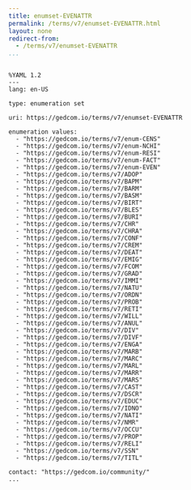 ```yaml
---
title: enumset-EVENATTR
permalink: /terms/v7/enumset-EVENATTR.html
layout: none
redirect-from:
  - /terms/v7/enumset-EVENATTR
...
```


```

%YAML 1.2
---
lang: en-US

type: enumeration set

uri: https://gedcom.io/terms/v7/enumset-EVENATTR

enumeration values:
  - "https://gedcom.io/terms/v7/enum-CENS"
  - "https://gedcom.io/terms/v7/enum-NCHI"
  - "https://gedcom.io/terms/v7/enum-RESI"
  - "https://gedcom.io/terms/v7/enum-FACT"
  - "https://gedcom.io/terms/v7/enum-EVEN"
  - "https://gedcom.io/terms/v7/ADOP"
  - "https://gedcom.io/terms/v7/BAPM"
  - "https://gedcom.io/terms/v7/BARM"
  - "https://gedcom.io/terms/v7/BASM"
  - "https://gedcom.io/terms/v7/BIRT"
  - "https://gedcom.io/terms/v7/BLES"
  - "https://gedcom.io/terms/v7/BURI"
  - "https://gedcom.io/terms/v7/CHR"
  - "https://gedcom.io/terms/v7/CHRA"
  - "https://gedcom.io/terms/v7/CONF"
  - "https://gedcom.io/terms/v7/CREM"
  - "https://gedcom.io/terms/v7/DEAT"
  - "https://gedcom.io/terms/v7/EMIG"
  - "https://gedcom.io/terms/v7/FCOM"
  - "https://gedcom.io/terms/v7/GRAD"
  - "https://gedcom.io/terms/v7/IMMI"
  - "https://gedcom.io/terms/v7/NATU"
  - "https://gedcom.io/terms/v7/ORDN"
  - "https://gedcom.io/terms/v7/PROB"
  - "https://gedcom.io/terms/v7/RETI"
  - "https://gedcom.io/terms/v7/WILL"
  - "https://gedcom.io/terms/v7/ANUL"
  - "https://gedcom.io/terms/v7/DIV"
  - "https://gedcom.io/terms/v7/DIVF"
  - "https://gedcom.io/terms/v7/ENGA"
  - "https://gedcom.io/terms/v7/MARB"
  - "https://gedcom.io/terms/v7/MARC"
  - "https://gedcom.io/terms/v7/MARL"
  - "https://gedcom.io/terms/v7/MARR"
  - "https://gedcom.io/terms/v7/MARS"
  - "https://gedcom.io/terms/v7/CAST"
  - "https://gedcom.io/terms/v7/DSCR"
  - "https://gedcom.io/terms/v7/EDUC"
  - "https://gedcom.io/terms/v7/IDNO"
  - "https://gedcom.io/terms/v7/NATI"
  - "https://gedcom.io/terms/v7/NMR"
  - "https://gedcom.io/terms/v7/OCCU"
  - "https://gedcom.io/terms/v7/PROP"
  - "https://gedcom.io/terms/v7/RELI"
  - "https://gedcom.io/terms/v7/SSN"
  - "https://gedcom.io/terms/v7/TITL"

contact: "https://gedcom.io/community/"
...

```
